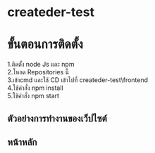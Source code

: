 # createder-test

# ขั้นตอนการติดตั้ง<br />
1.ติดตั้ง node Js และ npm<br />
2.โหลด Repositories นี้<br />
3.เข้าcmd และใช้ CD เข้าไปที่ createder-test\frontend<br />
4.ใช้คำสั่ง npm install <br />
5.ใช้คำสั่ง npm start<br />
## ตัวอย่างการทำงานของเว็ปไซต์<br />
## หน้าหลัก<br />
